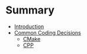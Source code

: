 # Summary

- [Introduction](introduction.md)
- [Common Coding Decisions](common_coding_decisions/README.md)
  - [CMake](common_coding_decisions/cmake.md)
  - [CPP](common_coding_decisions/cpp.md)
